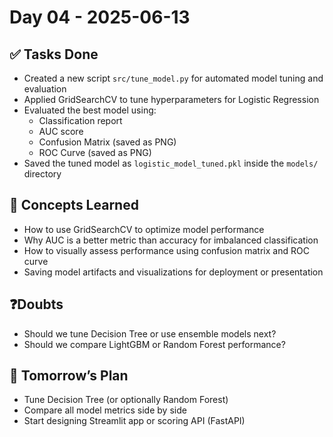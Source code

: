 # Day 04 - 2025-06-13

## ✅ Tasks Done
- Created a new script `src/tune_model.py` for automated model tuning and evaluation
- Applied GridSearchCV to tune hyperparameters for Logistic Regression
- Evaluated the best model using:
  - Classification report
  - AUC score
  - Confusion Matrix (saved as PNG)
  - ROC Curve (saved as PNG)
- Saved the tuned model as `logistic_model_tuned.pkl` inside the `models/` directory

## 🧠 Concepts Learned
- How to use GridSearchCV to optimize model performance
- Why AUC is a better metric than accuracy for imbalanced classification
- How to visually assess performance using confusion matrix and ROC curve
- Saving model artifacts and visualizations for deployment or presentation

## ❓Doubts
- Should we tune Decision Tree or use ensemble models next?
- Should we compare LightGBM or Random Forest performance?

## 🔁 Tomorrow’s Plan
- Tune Decision Tree (or optionally Random Forest)
- Compare all model metrics side by side
- Start designing Streamlit app or scoring API (FastAPI)
